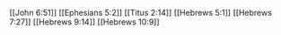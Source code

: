 [[John 6:51]]
[[Ephesians 5:2]]
[[Titus 2:14]]
[[Hebrews 5:1]]
[[Hebrews 7:27]]
[[Hebrews 9:14]]
[[Hebrews 10:9]]

